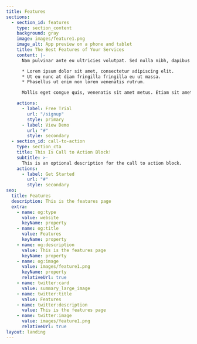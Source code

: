 ```yaml
---
title: Features
sections:
  - section_id: features
    type: section_content
    background: gray
    image: images/feature1.png
    image_alt: App preview on a phone and tablet
    title: The Best Features of Your Services
    content: |-
      Nam pulvinar ante eu ultricies volutpat. Sed nulla nibh, dapibus sit amet cursus quis, fringilla nec sapien. Vestibulum imperdiet nunc bibendum consectetur lobortis.

      * Lorem ipsum dolor sit amet, consectetur adipiscing elit.
      * Ut eu nunc at diam fringilla fringilla eu ut massa.
      * Phasellus ut enim non lorem venenatis rutrum.

      Mollis eget congue quis, venenatis sit amet metus. Etiam sit amet tortor sed justo tempor condimentum.

    actions:
      - label: Free Trial
        url: "/signup"
        style: primary
      - label: View Demo
        url: "#"
        style: secondary
  - section_id: call-to-action
    type: section_cta
    title: This Is Call to Action Block!
    subtitle: >-
      This is an optional description for the call to action block.
    actions:
      - label: Get Started
        url: "#"
        style: secondary
seo:
  title: Features
  description: This is the features page
  extra:
    - name: og:type
      value: website
      keyName: property
    - name: og:title
      value: Features
      keyName: property
    - name: og:description
      value: This is the features page
      keyName: property
    - name: og:image
      value: images/feature1.png
      keyName: property
      relativeUrl: true
    - name: twitter:card
      value: summary_large_image
    - name: twitter:title
      value: Features
    - name: twitter:description
      value: This is the features page
    - name: twitter:image
      value: images/feature1.png
      relativeUrl: true
layout: landing
---
```

